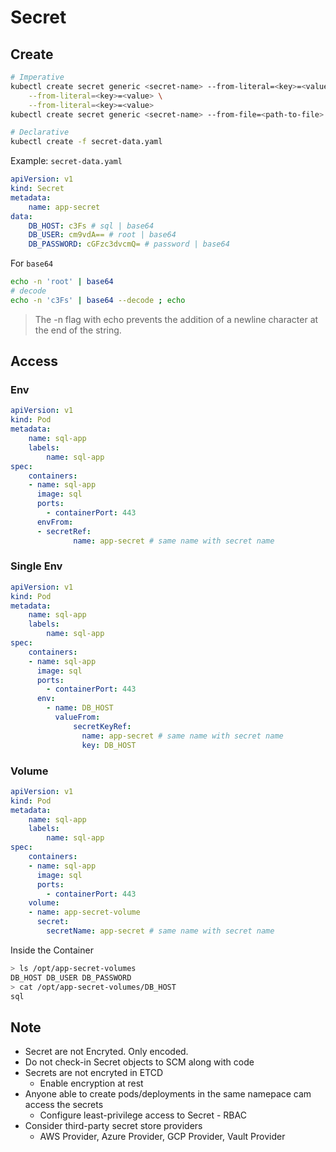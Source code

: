 # Secret

## Create

```bash
# Imperative
kubectl create secret generic <secret-name> --from-literal=<key>=<value> \
    --from-literal=<key>=<value> \
    --from-literal=<key>=<value>
kubectl create secret generic <secret-name> --from-file=<path-to-file> 

# Declarative
kubectl create -f secret-data.yaml
```

Example: `secret-data.yaml`

```yaml
apiVersion: v1
kind: Secret
metadata:
    name: app-secret
data:
    DB_HOST: c3Fs # sql | base64
    DB_USER: cm9vdA== # root | base64
    DB_PASSWORD: cGFzc3dvcmQ= # password | base64
```

For `base64`

```bash
echo -n 'root' | base64
# decode
echo -n 'c3Fs' | base64 --decode ; echo
```

> The -n flag with echo prevents the addition of a newline character at the end of the string.

## Access

### Env

```yaml
apiVersion: v1
kind: Pod
metadata:
    name: sql-app
    labels:
        name: sql-app
spec:
    containers:
    - name: sql-app
      image: sql
      ports:
        - containerPort: 443
      envFrom:
      - secretRef:
              name: app-secret # same name with secret name
```

### Single Env

```yaml
apiVersion: v1
kind: Pod
metadata:
    name: sql-app
    labels:
        name: sql-app
spec:
    containers:
    - name: sql-app
      image: sql
      ports:
        - containerPort: 443
      env:
        - name: DB_HOST
          valueFrom:
              secretKeyRef:
                name: app-secret # same name with secret name
                key: DB_HOST
```

### Volume

```yaml
apiVersion: v1
kind: Pod
metadata:
    name: sql-app
    labels:
        name: sql-app
spec:
    containers:
    - name: sql-app
      image: sql
      ports:
        - containerPort: 443
    volume:
    - name: app-secret-volume
      secret:
        secretName: app-secret # same name with secret name
```

Inside the Container

```bash
> ls /opt/app-secret-volumes
DB_HOST DB_USER DB_PASSWORD
> cat /opt/app-secret-volumes/DB_HOST
sql
```

## Note

- Secret are not Encryted. Only encoded.
- Do not check-in Secret objects to SCM along with code
- Secrets are not encryted in ETCD
    - Enable encryption at rest
- Anyone able to create pods/deployments in the same namepace cam access the secrets
    - Configure least-privilege access to Secret - RBAC
- Consider third-party secret store providers
    - AWS Provider, Azure Provider, GCP Provider, Vault Provider